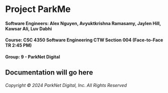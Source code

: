 # Project ParkMe

#### Software Engineers: Alex Nguyen, Avyuktkrishna Ramasamy, Jaylen Hill, Kawsar Ali, Luv Dabhi
#### Course: CSC 4350 Software Engineering CTW Section 004 (Face-to-Face TR 2:45 PM)
#### Group: 9 - ParkNet Digital

## Documentation will go here

###### Copyright © 2024 ParkNet Digital, Inc. All Rights Reserved
